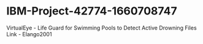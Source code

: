 # IBM-Project-42774-1660708747
VirtualEye - Life Guard for Swimming Pools to Detect Active Drowning
Files Link - Elango2001

